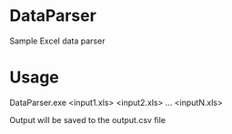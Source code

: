 # DataParser
Sample Excel data parser

# Usage
DataParser.exe <input1.xls> <input2.xls> ... <inputN.xls>

Output will be saved to the output.csv file
